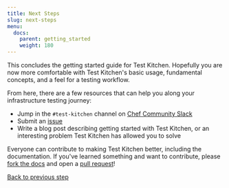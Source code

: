 ```yaml
---
title: Next Steps
slug: next-steps
menu:
  docs:
    parent: getting_started
    weight: 180
---
```


This concludes the getting started guide for Test Kitchen. Hopefully you are now more comfortable with Test Kitchen's basic usage, fundamental concepts, and a feel for a testing workflow.

From here, there are a few resources that can help you along your infrastructure testing journey:

* Jump in the `#test-kitchen` channel on [Chef Community Slack](https://community.chef.io/slack)
* Submit an [issue](https://github.com/test-kitchen/test-kitchen/issues)
* Write a blog post describing getting started with Test Kitchen, or an interesting problem Test Kitchen has allowed you to solve

Everyone can contribute to making Test Kitchen better, including the documentation. If you've learned something and want to contribute, please [fork the docs](https://github.com/test-kitchen/test-kitchen/tree/main/docs) and open a [pull request](https://docs.github.com/en/pull-requests/collaborating-with-pull-requests/proposing-changes-to-your-work-with-pull-requests/creating-a-pull-request-from-a-fork)!

<div class="sidebar--footer">
<a class="sidebar--footer--back" href="00-introduction.mdexcluding-platforms">Back to previous step</a>
</div>
